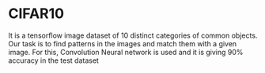 # CIFAR10
It is a tensorflow image dataset of 10 distinct categories of common objects. Our task is to find patterns in the images and match them with a given image. For this, Convolution Neural network is used and it is giving 90% accuracy in the test dataset

